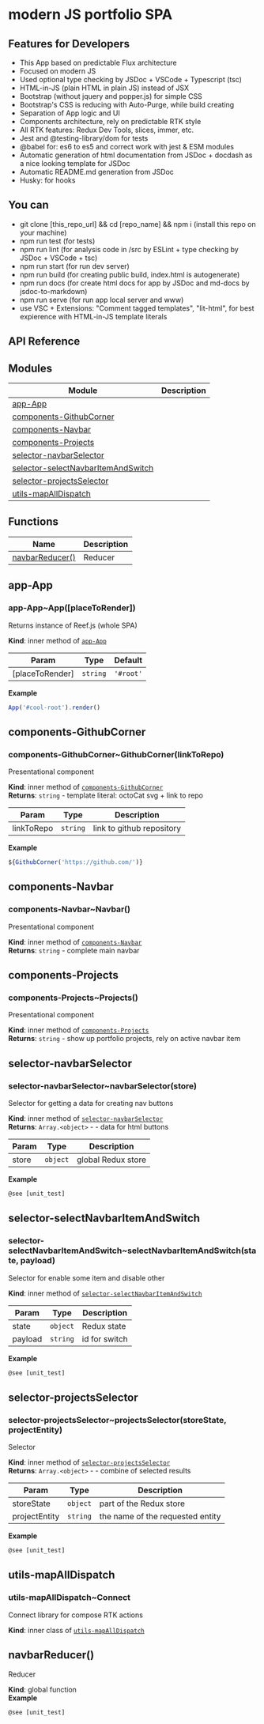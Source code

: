 <!-- Information about the project to be edited by hand -->

# modern JS portfolio SPA

## Features for Developers

-   This App based on predictable Flux architecture
-   Focused on modern JS
-   Used optional type checking by JSDoc + VSCode + Typescript (tsc)
-   HTML-in-JS (plain HTML in plain JS) instead of JSX
-   Bootstrap (without jquery and popper.js) for simple CSS
-   Bootstrap's CSS is reducing with Auto-Purge, while build creating
-   Separation of App logic and UI
-   Components architecture, rely on predictable RTK style
-   All RTK features: Redux Dev Tools, slices, immer, etc.
-   Jest and @testing-library/dom for tests
-   @babel for: es6 to es5 and correct work with jest & ESM modules
-   Automatic generation of html documentation from JSDoc + docdash as a nice looking template for JSDoc
-   Automatic README.md generation from JSDoc
-   Husky: for hooks

## You can

-   git clone [this_repo_url] && cd [repo_name] && npm i (install this repo on your machine)
-   npm run test (for tests)
-   npm run lint (for analysis code in /src by ESLint + type checking by JSDoc + VSCode + tsc)
-   npm run start (for run dev server)
-   npm run build (for creating public build, index.html is autogenerate)
-   npm run docs (for create html docs for app by JSDoc and md-docs by jsdoc-to-markdown)
-   npm run serve (for run app local server and www)
-   use VSC + Extensions: "Comment tagged templates", "lit-html", for best expierence with HTML-in-JS template literals

<!-- You do not need to touch the code below. This is automatic README.md generation -->
<!-- check out https://github.com/jsdoc2md for learn more -->

## API Reference

## Modules

| Module                               | Description |
| ------------------------------------ | ----------- |
| [app-App]                            |
| [components-GithubCorner]            |
| [components-Navbar]                  |
| [components-Projects]                |
| [selector-navbarSelector]            |
| [selector-selectNavbarItemAndSwitch] |
| [selector-projectsSelector]          |
| [utils-mapAllDispatch]               |

## Functions

| Name              | Description |
| ----------------- | ----------- |
| [navbarReducer()] | Reducer     |

## app-App

### app-App~App(\[placeToRender\])

Returns instance of Reef.js (whole SPA)

**Kind**: inner method of [`app-App`]

| Param             | Type     | Default   |
| ----------------- | -------- | --------- |
| \[placeToRender\] | `string` | `'#root'` |

**Example**

```js
App('#cool-root').render()
```

## components-GithubCorner

### components-GithubCorner~GithubCorner(linkToRepo)

Presentational component

**Kind**: inner method of [`components-GithubCorner`]  
**Returns**: `string` - template literal: octoCat svg + link to repo

| Param      | Type     | Description               |
| ---------- | -------- | ------------------------- |
| linkToRepo | `string` | link to github repository |

**Example**

```js
${GithubCorner('https://github.com/')}
```

## components-Navbar

### components-Navbar~Navbar()

Presentational component

**Kind**: inner method of [`components-Navbar`]  
**Returns**: `string` - complete main navbar

## components-Projects

### components-Projects~Projects()

Presentational component

**Kind**: inner method of [`components-Projects`]  
**Returns**: `string` - show up portfolio projects, rely on active navbar item

## selector-navbarSelector

### selector-navbarSelector~navbarSelector(store)

Selector for getting a data for creating nav buttons

**Kind**: inner method of [`selector-navbarSelector`]  
**Returns**: `Array.<object>` - - data for html buttons

| Param | Type     | Description        |
| ----- | -------- | ------------------ |
| store | `object` | global Redux store |

**Example**

```js
@see [unit_test]
```

## selector-selectNavbarItemAndSwitch

### selector-selectNavbarItemAndSwitch~selectNavbarItemAndSwitch(state, payload)

Selector for enable some item and disable other

**Kind**: inner method of [`selector-selectNavbarItemAndSwitch`]

| Param   | Type     | Description   |
| ------- | -------- | ------------- |
| state   | `object` | Redux state   |
| payload | `string` | id for switch |

**Example**

```js
@see [unit_test]
```

## selector-projectsSelector

### selector-projectsSelector~projectsSelector(storeState, projectEntity)

Selector

**Kind**: inner method of [`selector-projectsSelector`]  
**Returns**: `Array.<object>` - - combine of selected results

| Param         | Type     | Description                      |
| ------------- | -------- | -------------------------------- |
| storeState    | `object` | part of the Redux store          |
| projectEntity | `string` | the name of the requested entity |

**Example**

```js
@see [unit_test]
```

## utils-mapAllDispatch

### utils-mapAllDispatch~Connect

Connect
library for compose RTK actions

**Kind**: inner class of [`utils-mapAllDispatch`]

## navbarReducer()

Reducer

**Kind**: global function  
**Example**

```js
@see [unit_test]
```

<!-- LINKS -->

[app-app]: #app-app
[components-githubcorner]: #components-githubcorner
[components-navbar]: #components-navbar
[components-projects]: #components-projects
[selector-navbarselector]: #selector-navbarselector
[selector-selectnavbaritemandswitch]: #selector-selectnavbaritemandswitch
[selector-projectsselector]: #selector-projectsselector
[utils-mapalldispatch]: #utils-mapalldispatch
[`app-app`]: #app-app
[`components-githubcorner`]: #components-githubcorner
[`components-navbar`]: #components-navbar
[`components-projects`]: #components-projects
[`selector-navbarselector`]: #selector-navbarselector
[unit_test]: https://github.com/zloid/modern-js-portfolio/blob/main/__tests__/modernJsPortfolio/unit/projectsSelector.test.js
[`selector-selectnavbaritemandswitch`]: #selector-selectnavbaritemandswitch
[`selector-projectsselector`]: #selector-projectsselector
[`utils-mapalldispatch`]: #utils-mapalldispatch
[unit_test]: https://github.com/zloid/modern-js-portfolio/blob/main/__tests__/modernJsPortfolio/unit/navbarReducer.test.js
[navbarreducer()]: #navbarreducer
